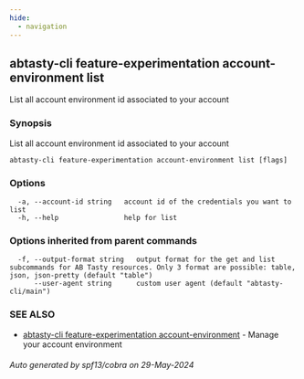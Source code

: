```yaml
---
hide:
  - navigation
---
```

## abtasty-cli feature-experimentation account-environment list

List all account environment id associated to your account

### Synopsis

List all account environment id associated to your account

```
abtasty-cli feature-experimentation account-environment list [flags]
```

### Options

```
  -a, --account-id string   account id of the credentials you want to list
  -h, --help                help for list
```

### Options inherited from parent commands

```
  -f, --output-format string   output format for the get and list subcommands for AB Tasty resources. Only 3 format are possible: table, json, json-pretty (default "table")
      --user-agent string      custom user agent (default "abtasty-cli/main")
```

### SEE ALSO

* [abtasty-cli feature-experimentation account-environment](abtasty-cli_feature-experimentation_account-environment.md)	 - Manage your account environment

###### Auto generated by spf13/cobra on 29-May-2024
